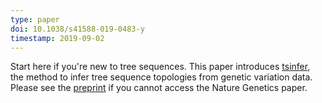 ```yaml
---
type: paper
doi: 10.1038/s41588-019-0483-y
timestamp: 2019-09-02
---
```

Start here if you're new to tree sequences. This paper introduces
[tsinfer](/tsinfer.html), the method to infer tree sequence
topologies from genetic variation data.
Please see the [preprint](https://www.biorxiv.org/content/10.1101/458067v1)
if you cannot access the Nature Genetics paper.